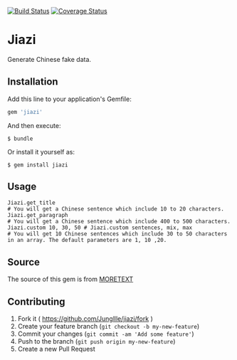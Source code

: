 [![Build Status](https://travis-ci.org/Jungllle/jiazi.svg?branch=master)](https://travis-ci.org/Jungllle/jiazi)
[![Coverage Status](https://coveralls.io/repos/Jungllle/jiazi/badge.png)](https://coveralls.io/r/Jungllle/jiazi)

# Jiazi

Generate Chinese fake data.

## Installation

Add this line to your application's Gemfile:

```ruby
gem 'jiazi'
```

And then execute:

    $ bundle

Or install it yourself as:

    $ gem install jiazi

## Usage

```
Jiazi.get_title
# You will get a Chinese sentence which include 10 to 20 characters.
Jiazi.get_paragraph
# You will get a Chinese sentence which include 400 to 500 characters.
Jiazi.custom 10, 30, 50 # Jiazi.custom sentences, mix, max
# You will get 10 Chinese sentences which include 30 to 50 characters in an array. The default parameters are 1, 10 ,20.
```

## Source

The source of this gem is from [MORETEXT](http://more.handlino.com/)

## Contributing

1. Fork it ( https://github.com/Jungllle/jiazi/fork )
2. Create your feature branch (`git checkout -b my-new-feature`)
3. Commit your changes (`git commit -am 'Add some feature'`)
4. Push to the branch (`git push origin my-new-feature`)
5. Create a new Pull Request
